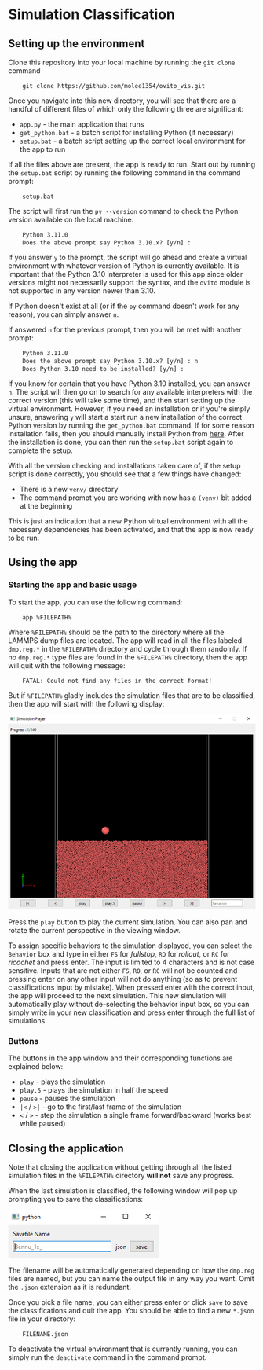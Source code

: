 # Simulation Classification

## Setting up the environment

Clone this repository into your local machine by running the `git clone` command

        git clone https://github.com/molee1354/ovito_vis.git

Once you navigate into this new directory, you will see that there are a handful of different files of which only the following three are significant:

- `app.py` - the main application that runs
- `get_python.bat` - a batch script for installing Python (if necessary)
- `setup.bat` - a batch script setting up the correct local environment for the app to run

If all the files above are present, the app is ready to run. Start out by running the `setup.bat` script by running the following command in the command prompt:

        setup.bat

The script will first run the `py --version` command to check the Python version available on the local machine.

        Python 3.11.0
        Does the above prompt say Python 3.10.x? [y/n] : 

If you answer `y` to the prompt, the script will go ahead and create a virtual environment with whatever version of Python is currently available. It is important that the Python 3.10 interpreter is used for this app since older versions might not necessarily support the syntax, and the `ovito` module is not supported in any version newer than 3.10.

If Python doesn't exist at all (or if the `py` command doesn't work for any reason), you can simply answer `n`.

If answered `n` for the previous prompt, then you will be met with another prompt:

        Python 3.11.0
        Does the above prompt say Python 3.10.x? [y/n] : n
        Does Python 3.10 need to be installed? [y/n] : 

If you know for certain that you have Python 3.10 installed, you can answer `n`. The script will then go on to search for any available interpreters with the correct version (this will take some time), and then start setting up the virtual environment. However, if you need an installation or if you're simply unsure, answering `y` will start a start run a new installation of the correct Python version by running the `get_python.bat` command. If for some reason installation fails, then you should manually install Python from [here](https://www.python.org/ftp/python/3.10.8/). After the installation is done, you can then run the `setup.bat` script again to complete the setup.

With all the version checking and installations taken care of, if the setup script is done correctly, you should see that a few things have changed:

- There is a new `venv/` directory
- The command prompt you are working with now has a `(venv)` bit added at the beginning

This is just an indication that a new Python virtual environment with all the necessary dependencies has been activated, and that the app is now ready to be run.

## Using the app

### Starting the app and basic usage

To start the app, you can use the following command:

        app %FILEPATH%

Where `%FILEPATH%` should be the path to the directory where all the LAMMPS dump files are located. The app will read in all the files labeled `dmp.reg.*` in the `%FILEPATH%` directory and cycle through them randomly. If no `dmp.reg.*` type files are found in the `%FILEPATH%` directory, then the app will quit with the following message:

        FATAL: Could not find any files in the correct format!

But if `%FILEPATH%` gladly includes the simulation files that are to be classified, then the app will start with the following display:

![AppMainWindow](./images/appwindow.PNG)

Press the `play` button to play the current simulation. You can also pan and rotate the current perspective in the viewing window. 

To assign specific behaviors to the simulation displayed, you can select the `Behavior` box and type in either `FS` for *fullstop*, `RO` for *rollout*, or `RC` for *ricochet* and press enter. The input is limited to 4 characters and is not case sensitive. Inputs that are not either `FS`, `RO`, or `RC` will not be counted and pressing enter on any other input will not do anything (so as to prevent classifications input by mistake). When pressed enter with the correct input, the app will proceed to the next simulation. This new simulation will automatically play without de-selecting the behavior input box, so you can simply write in your new classification and press enter through the full list of simulations.

### Buttons

The buttons in the app window and their corresponding functions are explained below:

- `play` - plays the simulation
- `play.5` - plays the simulation in half the speed
- `pause` - pauses the simulation
- `|<` / `>|` - go to the first/last frame of the simulation
- `<` / `>` - step the simulation a single frame forward/backward (works best while paused)

## Closing the application

Note that closing the application without getting through all the listed simulation files in the `%FILEPATH%` directory **will not** save any progress.

When the last simulation is classified, the following window will pop up prompting you to save the classifications:

![AppSaveWindow](./images/savewindow.PNG)

The filename will be automatically generated depending on how the `dmp.reg` files are named, but you can name the output file in any way you want. Omit the `.json` extension as it is redundant.

Once you pick a file name, you can either press enter or click `save` to save the classifications and quit the app. You should be able to find a new `*.json` file in your directory:

        FILENAME.json

To deactivate the virtual environment that is currently running, you can simply run the `deactivate` command in the command prompt.
